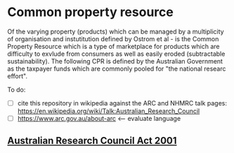 # Common property resource
Of the varying property (products) which can be managed by a multiplicity of organisation and instutitution defined by Ostrom et al - is the Common Property Resource which is a type of marketplace for products which are difficulty to exvlude from consumers as well as easily eroded (subtractable sustainability).  The following CPR is defined by the Australian Government as the taxpayer funds which are commonly pooled for "the national researc effort".

To do:
  - [ ] cite this repository in wikipedia against the ARC and NHMRC talk pages: https://en.wikipedia.org/wiki/Talk:Australian_Research_Council
  - [ ] https://www.arc.gov.au/about-arc <-- evaluate language

## [Australian Research Council Act 2001](https://www.legislation.gov.au/Series/C2004A00773)

